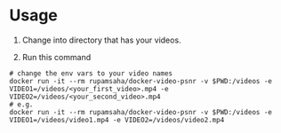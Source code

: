 # Usage

1. Change into directory that has your videos.

2. Run this command

```
# change the env vars to your video names
docker run -it --rm rupamsaha/docker-video-psnr -v $PWD:/videos -e VIDEO1=/videos/<your_first_video>.mp4 -e VIDEO2=/videos/<your_second_video>.mp4
# e.g.
docker run -it --rm rupamsaha/docker-video-psnr -v $PWD:/videos -e VIDEO1=/videos/video1.mp4 -e VIDEO2=/videos/video2.mp4
```
